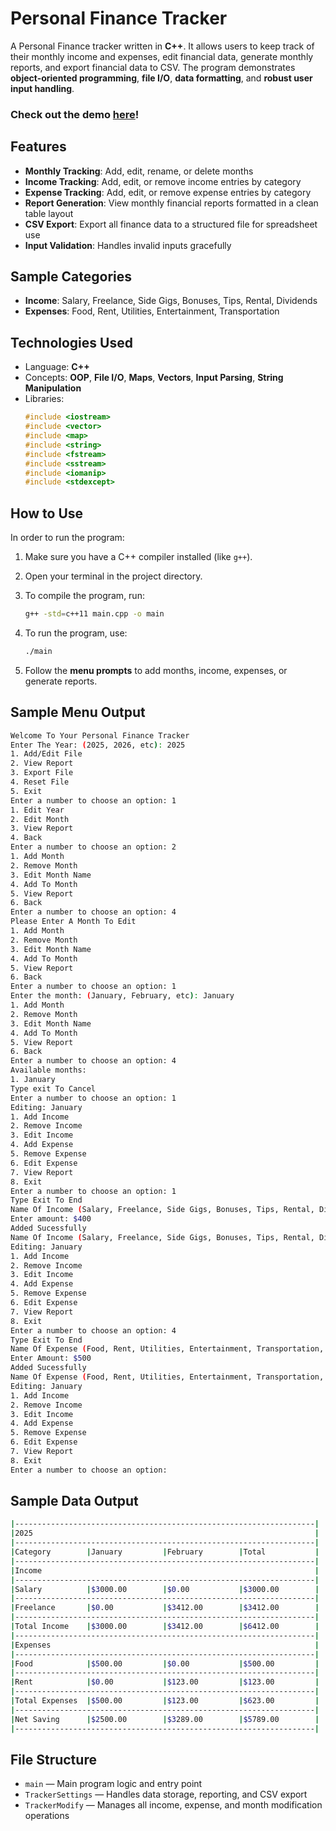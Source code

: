 # Personal Finance Tracker

A Personal Finance tracker written in **C++**. It allows users to keep track of their monthly income and expenses, 
edit financial data, generate monthly reports, and export financial data to CSV. The program demonstrates 
**object-oriented programming**, **file I/O**, **data formatting**, and **robust user input handling**.

### Check out the demo [here](https://drive.google.com/file/d/1nWzTE9D0tjEIfbEN6k0OqfCOIK7urn3Y/view?usp=sharing)!


## Features

- **Monthly Tracking**: Add, edit, rename, or delete months  
- **Income Tracking**: Add, edit, or remove income entries by category  
- **Expense Tracking**: Add, edit, or remove expense entries by category  
- **Report Generation**: View monthly financial reports formatted in a clean table layout  
- **CSV Export**: Export all finance data to a structured file for spreadsheet use  
- **Input Validation**: Handles invalid inputs gracefully  


## Sample Categories

- **Income**: Salary, Freelance, Side Gigs, Bonuses, Tips, Rental, Dividends  
- **Expenses**: Food, Rent, Utilities, Entertainment, Transportation  


## Technologies Used

- Language: **C++**
- Concepts: **OOP**, **File I/O**, **Maps**, **Vectors**, **Input Parsing**, **String Manipulation**
- Libraries:
  ```cpp
  #include <iostream>
  #include <vector>
  #include <map>
  #include <string>
  #include <fstream>
  #include <sstream>
  #include <iomanip>
  #include <stdexcept>
  ```


## How to Use

In order to run the program:

1. Make sure you have a C++ compiler installed (like `g++`).
2. Open your terminal in the project directory.
3. To compile the program, run:
   ```bash
   g++ -std=c++11 main.cpp -o main
   ```
4. To run the program, use:
   ```bash
   ./main
   ```

5. Follow the **menu prompts** to add months, income, expenses, or generate reports.


## Sample Menu Output

```sh
Welcome To Your Personal Finance Tracker
Enter The Year: (2025, 2026, etc): 2025
1. Add/Edit File
2. View Report
3. Export File
4. Reset File
5. Exit
Enter a number to choose an option: 1
1. Edit Year
2. Edit Month
3. View Report
4. Back
Enter a number to choose an option: 2
1. Add Month
2. Remove Month
3. Edit Month Name
4. Add To Month
5. View Report
6. Back
Enter a number to choose an option: 4
Please Enter A Month To Edit
1. Add Month
2. Remove Month
3. Edit Month Name
4. Add To Month
5. View Report
6. Back
Enter a number to choose an option: 1
Enter the month: (January, February, etc): January
1. Add Month
2. Remove Month
3. Edit Month Name
4. Add To Month
5. View Report
6. Back
Enter a number to choose an option: 4
Available months: 
1. January
Type exit To Cancel
Enter a number to choose an option: 1
Editing: January
1. Add Income
2. Remove Income
3. Edit Income
4. Add Expense
5. Remove Expense
6. Edit Expense
7. View Report
8. Exit
Enter a number to choose an option: 1
Type Exit To End
Name Of Income (Salary, Freelance, Side Gigs, Bonuses, Tips, Rental, Dividends, Etc): Salary
Enter amount: $400
Added Sucessfully
Name Of Income (Salary, Freelance, Side Gigs, Bonuses, Tips, Rental, Dividends, Etc): exit
Editing: January
1. Add Income
2. Remove Income
3. Edit Income
4. Add Expense
5. Remove Expense
6. Edit Expense
7. View Report
8. Exit
Enter a number to choose an option: 4
Type Exit To End
Name Of Expense (Food, Rent, Utilities, Entertainment, Transportation, Etc): Food
Enter Amount: $500
Added Sucessfully
Name Of Expense (Food, Rent, Utilities, Entertainment, Transportation, Etc): exit
Editing: January
1. Add Income
2. Remove Income
3. Edit Income
4. Add Expense
5. Remove Expense
6. Edit Expense
7. View Report
8. Exit
Enter a number to choose an option: 
```
## Sample Data Output

```sh
|-------------------------------------------------------------------|
|2025                                                               |
|-------------------------------------------------------------------|
|Category        |January         |February        |Total           |
|-------------------------------------------------------------------|
|Income                                                             |
|-------------------------------------------------------------------|
|Salary          |$3000.00        |$0.00           |$3000.00        |
|-------------------------------------------------------------------|
|Freelance       |$0.00           |$3412.00        |$3412.00        |
|-------------------------------------------------------------------|
|Total Income    |$3000.00        |$3412.00        |$6412.00        |
|-------------------------------------------------------------------|
|Expenses                                                           |
|-------------------------------------------------------------------|
|Food            |$500.00         |$0.00           |$500.00         |
|-------------------------------------------------------------------|
|Rent            |$0.00           |$123.00         |$123.00         |
|-------------------------------------------------------------------|
|Total Expenses  |$500.00         |$123.00         |$623.00         |
|-------------------------------------------------------------------|
|Net Saving      |$2500.00        |$3289.00        |$5789.00        |
|-------------------------------------------------------------------|

```

## File Structure

- `main` — Main program logic and entry point  
- `TrackerSettings` — Handles data storage, reporting, and CSV export  
- `TrackerModify` — Manages all income, expense, and month modification operations


